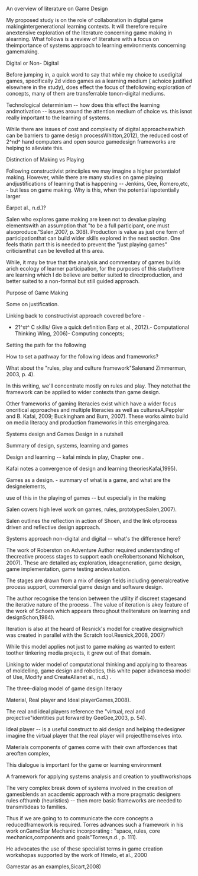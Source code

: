 An overview of literature on Game Design

My proposed study is on the role of collaboration in digital game makingintergenerational learning contexts. It will therefore require anextensive exploration of the literature concerning game making in alearning. What follows is a review of literature with a focus on theimportance of systems approach to learning environments concerning gamemaking.

Digital or Non- Digital

Before jumping in, a quick word to say that while my choice to usedigital games, specifically 2d video games as a learning medium ( achoice justified elsewhere in the study), does effect the focus of thefollowing exploration of concepts, many of them are transferrable tonon-digital mediums.

Technological determinism -- how does this effect the learning andmotivation -- issues around the attention medium of choice vs. this isnot really important to the learning of systems.

While there are issues of cost and complexity of digital approacheswhich can be barriers to game design processWhitton,2012), the reduced cost of 2^nd^ hand computers and open source gamedesign frameworks are helping to alleviate this.

Distinction of Making vs Playing

Following constructivist princiiples we may imagine a higher potentialof making. However, while there are many studies on game playing andjustifications of learning that is happening -- Jenkins, Gee, Romero,etc, - but less on game making. Why is this, when the potential ispotentially larger

Earpet al., n.d.)?

Salen who explores game making are keen not to devalue playing elementswith an assumption that "to be a full participant, one must alsoproduce."Salen,2007, p. 308). Production is value as just one form of participationthat can build wider skills explored in the next section. One feels thatin part this is needed to prevent the "just playing games" criticismthat can be levelled at this area.

While, it may be true that the analysis and commentary of games builds arich ecology of learner participation, for the purposes of this studythere are learning which I do believe are better suited to directproduction, and better suited to a non-formal but still guided approach.

Purpose of Game Making

Some on justification.

Linking back to constructivist approach covered before -

-   21^st^ C skills/ Give a quick definition    Earp    et al., 2012).-   Computational Thinking    Wing, 2006)-   Computing concepts;

Setting the path for the following

How to set a pathway for the following ideas and frameworks?

What about the "rules, play and culture framework"Salenand Zimmerman, 2003, p. 4).

In this writing, we'll concentrate mostly on rules and play. They notethat the framework can be applied to wider contexts than game design.

Other frameworks of gaming literacies exist which have a wider focus oncritical approaches and multiple literacies as well as culturesA.Peppler and B. Kafai, 2009; Buckingham and Burn, 2007). These works aimto build on media literacy and production frameworks in this emergingarea.

Systems design and Games Design in a nutshell

Summary of design, systems, learning and games

Design and learning -- kafai minds in play, Chapter one .

Kafai notes a convergence of design and learning theoriesKafai,1995).

Games as a design. - summary of what is a game, and what are the designelements,

use of this in the playing of games -- but especially in the making

Salen covers high level work on games, rules, prototypesSalen,2007).

Salen outlines the reflection in action of Shoen, and the link ofprocess driven and reflective design approach.

Systems approach non-digital and digital -- what's the difference here?

The work of Roberston on Adventure Author required understanding of thecreative process stages to support each oneRobertsonand Nicholson, 2007). These are detailed as; exploration, ideageneration, game design, game implementation, game testing andevaluation.

The stages are drawn from a mix of design fields including generalcreative process support, commercial game design and software design.

The author recognise the tension between the utility if discreet stagesand the iterative nature of the process . The value of iteration is akey feature of the work of Schoen which appears throughout theliterature on learning and designSchon,1984).

Iteration is also at the heard of Resnick's model for creative designwhich was created in parallel with the Scratch tool.Resnick,2008, 2007)

While this model applies not just to game making as wanted to extent toother tinkering media projects, it grew out of that domain.

Linking to wider model of computational thinking and applying to theareas of moldelling, game design and robotics, this white paper advancesa model of Use, Modify and CreateAllanet al., n.d.) .

The three-dialog model of game design literacy

Material, Real player and Ideal playerGames,2008).

The real and ideal players reference the "virtual, real and projective"identities put forward by GeeGee,2003, p. 54).

Ideal player -- is a useful construct to aid design and helping thedesigner imagine the virtual player that the real player will projectthemselves into.

Materials components of games come with their own affordences that areoften complex,

This dialogue is important for the game or learning environment

A framework for applying systems analysis and creation to youthworkshops

The very complex break down of systems involved in the creation of gamesblends an acacdemic approach with a more pragmatic designers rules ofthumb (heuristics) -- then more basic frameworks are needed to transmitideas to families.

Thus if we are going to to communicate the core concepts a reducedframework is required. Torres advances such a framework in his work onGameStar Mechanic incorporating : "space, rules, core mechanics,components and goals"Torres,n.d., p. 111).

He advocates the use of these specialist terms in game creation workshopas supported by the work of Hmelo, et al., 2000

Gamestar as an examples,Sicart,2008)